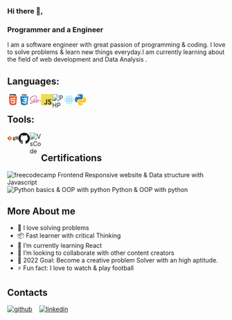 ### Hi there 👋, 
### Programmer and a Engineer
I am a software engineer with great passion of programming & coding. I love to solve problems & learn new things everyday.I am currently learning about the field of web development and Data Analysis .


## Languages: 
<img align="left" alt="HTML5" width="26px" src="https://raw.githubusercontent.com/github/explore/80688e429a7d4ef2fca1e82350fe8e3517d3494d/topics/html/html.png" />
<img align="left" alt="CSS3" width="26px" src="https://raw.githubusercontent.com/github/explore/80688e429a7d4ef2fca1e82350fe8e3517d3494d/topics/css/css.png"  />
<img align="left" alt="Sass" width="26px" src="https://raw.githubusercontent.com/github/explore/80688e429a7d4ef2fca1e82350fe8e3517d3494d/topics/sass/sass.png" />
<img align="left" alt="JavaScript" width="26px" src="https://raw.githubusercontent.com/github/explore/80688e429a7d4ef2fca1e82350fe8e3517d3494d/topics/javascript/javascript.png" /><img align="left" alt="PHP" width="26px" src='https://upload.wikimedia.org/wikipedia/commons/thumb/2/27/PHP-logo.svg/220px-PHP-logo.svg.png'>
<img align="left" alt="React" width="26px" src="https://raw.githubusercontent.com/github/explore/80688e429a7d4ef2fca1e82350fe8e3517d3494d/topics/react/react.png" />
<img align="left" alt="Python" width="26px" src="https://github.com/Sakif04/Sakif04/blob/main/python.png?"  />

<br />


## Tools:
<img align="left" alt="Git" width="26px" src="https://raw.githubusercontent.com/github/explore/80688e429a7d4ef2fca1e82350fe8e3517d3494d/topics/git/git.png" />
<img align="left" alt="GitHub" width="26px" src="https://raw.githubusercontent.com/github/explore/78df643247d429f6cc873026c0622819ad797942/topics/github/github.png" />
<img align="left" alt="VsCode" width="26px" src="https://banner2.cleanpng.com/20180329/cgq/kisspng-microsoft-visual-studio-visual-studio-code-source-coder-5abc6e89391165.3437263615222985052338.jpg" />

<br />

## Certifications

<img src='https://d33wubrfki0l68.cloudfront.net/52edd2dfddbec5db22a65dba39951af8fa9bdff6/006f7/img/fcc_primary_large.svg' height='20px' alt='freecodecamp' />         Frontend Responsive website & Data structure with Javascript <br /><img alt='Python basics & OOP with python'  height='40px'  src='https://miro.medium.com/max/1400/1*nXptoXWAiYrgd4QosyhUBg.png' />   Python & OOP with python
<br />



## More About me
- 🔭 I love solving problems
- 📦 Fast learner with critical Thinking
- 🌱 I’m currently learning React 
- 👯 I’m looking to collaborate with other content creators
- 🥅 2022 Goal: Become a creative problem Solver with an high aptitude.
- ⚡ Fun fact: I love to watch & play football

## Contacts
[<img src='https://cdn.jsdelivr.net/npm/simple-icons@3.0.1/icons/github.svg' alt='github' height='40' style='margin-right:12px'>](https://github.com/Sakif04)
[<img src='https://cdn.jsdelivr.net/npm/simple-icons@3.0.1/icons/linkedin.svg' alt='linkedin' height='40'>](https://www.linkedin.com/in/sakif-rafid-7289a6206/)

